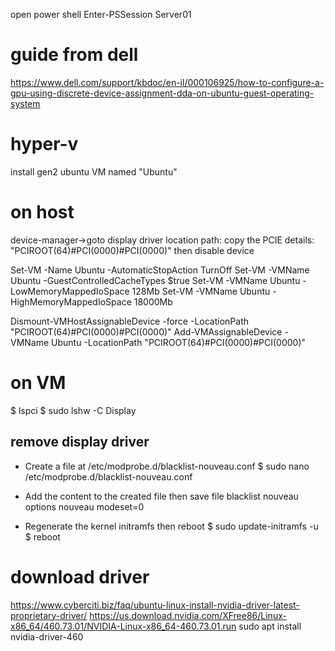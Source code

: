 open power shell
Enter-PSSession Server01

# guide from dell
https://www.dell.com/support/kbdoc/en-il/000106925/how-to-configure-a-gpu-using-discrete-device-assignment-dda-on-ubuntu-guest-operating-system

# hyper-v
install gen2 ubuntu VM named "Ubuntu"

# on host
device-manager->goto display driver
location path: copy the PCIE details: "PCIROOT(64)#PCI(0000)#PCI(0000)"
then disable device

Set-VM -Name Ubuntu -AutomaticStopAction TurnOff
Set-VM -VMName Ubuntu -GuestControlledCacheTypes $true
Set-VM -VMName Ubuntu -LowMemoryMappedIoSpace 128Mb
Set-VM -VMName Ubuntu -HighMemoryMappedIoSpace 18000Mb

Dismount-VMHostAssignableDevice -force -LocationPath "PCIROOT(64)#PCI(0000)#PCI(0000)"
Add-VMAssignableDevice -VMName Ubuntu -LocationPath "PCIROOT(64)#PCI(0000)#PCI(0000)"

# on VM
$ lspci
$ sudo lshw -C Display

## remove display driver
- Create a file at /etc/modprobe.d/blacklist-nouveau.conf
$ sudo nano /etc/modprobe.d/blacklist-nouveau.conf

- Add the content to the created file then save file
blacklist nouveau
options nouveau modeset=0

- Regenerate the kernel initramfs then reboot
$ sudo update-initramfs -u
$ reboot

# download driver
https://www.cyberciti.biz/faq/ubuntu-linux-install-nvidia-driver-latest-proprietary-driver/
https://us.download.nvidia.com/XFree86/Linux-x86_64/460.73.01/NVIDIA-Linux-x86_64-460.73.01.run
sudo apt install nvidia-driver-460
